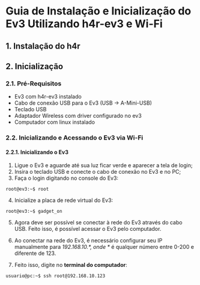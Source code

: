 # Guia de Instalação e Inicialização do Ev3 Utilizando h4r-ev3 e Wi-Fi

## 1. Instalação do h4r

## 2. Inicialização
### 2.1. Pré-Requisitos
- Ev3 com h4r-ev3 instalado
- Cabo de conexão USB para o Ev3 (USB -> A-Mini-USB)
- Teclado USB
- Adaptador Wireless com driver configurado no ev3
- Computador com linux instalado

### 2.2. Inicializando e Acessando o Ev3 via Wi-Fi

#### 2.2.1. Inicializando o Ev3
1. Ligue o Ev3 e aguarde até sua luz ficar verde e aparecer a tela de login;
2. Insira o teclado USB e conecte o cabo de conexão no Ev3 e no PC;
3. Faça o login digitando no console do Ev3:
  ```console
root@ev3:~$ root 
```
4. Inicialize a placa de rede virtual do Ev3:
  ```console
root@ev3:~$ gadget_on 
```
5. Agora deve ser possível se conectar à rede do Ev3 através do cabo USB. Feito isso, é possível acessar o Ev3 pelo computador.
6. Ao conectar na rede do Ev3, é necessário configurar seu IP manualmente para *192.168.10.<?>*, onde *<?>* é qualquer número entre 0-200 e diferente de 123.

7. Feito isso, digite no **terminal do computador**:

  ```console
usuario@pc:~$ ssh root@192.168.10.123 
```




  

